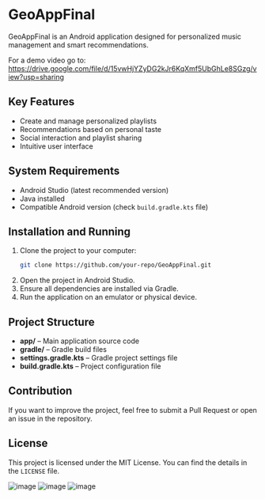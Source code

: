 # GeoAppFinal

GeoAppFinal is an Android application designed for personalized music management and smart recommendations.

For a demo video go to: https://drive.google.com/file/d/15vwHjYZyDG2kJr6KqXmf5UbGhLe8SGzg/view?usp=sharing

## Key Features
- Create and manage personalized playlists
- Recommendations based on personal taste
- Social interaction and playlist sharing
- Intuitive user interface

## System Requirements
- Android Studio (latest recommended version)
- Java installed
- Compatible Android version (check `build.gradle.kts` file)

## Installation and Running
1. Clone the project to your computer:
   ```sh
   git clone https://github.com/your-repo/GeoAppFinal.git
   ```
2. Open the project in Android Studio.
3. Ensure all dependencies are installed via Gradle.
4. Run the application on an emulator or physical device.

## Project Structure
- **app/** – Main application source code
- **gradle/** – Gradle build files
- **settings.gradle.kts** – Gradle project settings file
- **build.gradle.kts** – Project configuration file

## Contribution
If you want to improve the project, feel free to submit a Pull Request or open an issue in the repository.

## License
This project is licensed under the MIT License. You can find the details in the `LICENSE` file.

![image](https://github.com/user-attachments/assets/6c115f20-ccef-4006-a2ed-eaf405fa2e24) ![image](https://github.com/user-attachments/assets/6eddd215-2a76-4377-b539-11f47e5fe33a) ![image](https://github.com/user-attachments/assets/e1e132ab-4673-4145-808c-df7c940007bb)





